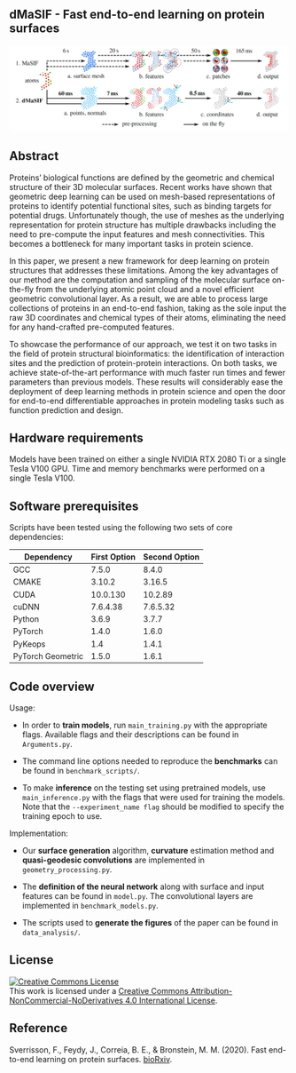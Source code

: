 ## dMaSIF - Fast end-to-end learning on protein surfaces
![Method overview](overview.PNG)

## Abstract

Proteins’ biological functions are defined by the geometric
and chemical structure of their 3D molecular surfaces.
Recent works have shown that geometric deep learning can
be used on mesh-based representations of proteins to identify
potential functional sites, such as binding targets for
potential drugs. Unfortunately though, the use of meshes as
the underlying representation for protein structure has multiple
drawbacks including the need to pre-compute the input
features and mesh connectivities. This becomes a bottleneck
for many important tasks in protein science.

In this paper, we present a new framework for deep
learning on protein structures that addresses these limitations.
Among the key advantages of our method are the computation
and sampling of the molecular surface on-the-fly
from the underlying atomic point cloud and a novel efficient
geometric convolutional layer. As a result, we are able to
process large collections of proteins in an end-to-end fashion,
taking as the sole input the raw 3D coordinates and
chemical types of their atoms, eliminating the need for any
hand-crafted pre-computed features.

To showcase the performance of our approach, we test it
on two tasks in the field of protein structural bioinformatics:
the identification of interaction sites and the prediction
of protein-protein interactions. On both tasks, we achieve
state-of-the-art performance with much faster run times and
fewer parameters than previous models. These results will
considerably ease the deployment of deep learning methods
in protein science and open the door for end-to-end differentiable
approaches in protein modeling tasks such as function
prediction and design.

## Hardware requirements

Models have been trained on either a single NVIDIA RTX 2080 Ti or a single Tesla V100 GPU. Time and memory benchmarks were performed on a single Tesla V100.

## Software prerequisites 

Scripts have been tested using the following two sets of core dependencies:

| Dependency | First Option  | Second Option |
| ------------- | ------------- | ------------- |
| GCC | 7.5.0 | 8.4.0 |
| CMAKE | 3.10.2 | 3.16.5 |
| CUDA | 10.0.130 | 10.2.89  |
| cuDNN | 7.6.4.38  | 7.6.5.32  |
| Python | 3.6.9  | 3.7.7  |
| PyTorch | 1.4.0  | 1.6.0  |
| PyKeops | 1.4  | 1.4.1  |
| PyTorch Geometric | 1.5.0  | 1.6.1  |


## Code overview


Usage:
- In order to **train models**, run `main_training.py` with the appropriate flags. 
Available flags and their descriptions can be found in `Arguments.py`.

- The command line options needed to reproduce the **benchmarks** can be found in `benchmark_scripts/`.

- To make **inference** on the testing set using pretrained models, use `main_inference.py` with the flags that were used for training the models. 
Note that the `--experiment_name flag` should be modified to specify the training epoch to use.

Implementation:
- Our **surface generation** algorithm, **curvature** estimation method and **quasi-geodesic convolutions** are implemented in `geometry_processing.py`.

- The **definition of the neural network** along with surface and input features can be found in `model.py`. The convolutional layers are implemented in `benchmark_models.py`.

- The scripts used to **generate the figures** of the paper can be found in `data_analysis/`.


## License

<a rel="license" href="http://creativecommons.org/licenses/by-nc-nd/4.0/"><img alt="Creative Commons License" style="border-width:0" src="https://i.creativecommons.org/l/by-nc-nd/4.0/88x31.png" /></a><br />This work is licensed under a <a rel="license" href="http://creativecommons.org/licenses/by-nc-nd/4.0/">Creative Commons Attribution-NonCommercial-NoDerivatives 4.0 International License</a>.

## Reference

Sverrisson, F., Feydy, J., Correia, B. E., & Bronstein, M. M. (2020). Fast end-to-end learning on protein surfaces. [bioRxiv](https://www.biorxiv.org/content/10.1101/2020.12.28.424589v1).